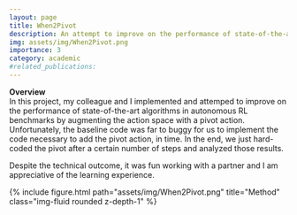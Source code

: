 ```yaml
---
layout: page
title: When2Pivot
description: An attempt to improve on the performance of state-of-the-art algorithms in autonomous RL benchmarks.
img: assets/img/When2Pivot.png
importance: 3
category: academic
#related_publications: 
---
```

<div class="caption">
    <b>Overview</b>
</div>
In this project, my colleague and I implemented and attemped to improve on the performance of state-of-the-art algorithms in autonomous RL benchmarks by augmenting the action space with a pivot action. Unfortunately, the baseline code was far to buggy for us to implement the code necessary to add the pivot action, in time. In the end, we just hard-coded the pivot after a certain number of steps and analyzed those results.

Despite the technical outcome, it was fun working with a partner and I am appreciative of the learning experience.

<div class="image">
{% include figure.html path="assets/img/When2Pivot.png" title="Method" class="img-fluid rounded z-depth-1" %}
</div>​
